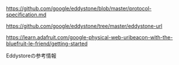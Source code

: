 https://github.com/google/eddystone/blob/master/protocol-specification.md

https://github.com/google/eddystone/tree/master/eddystone-url

https://learn.adafruit.com/google-physical-web-uribeacon-with-the-bluefruit-le-friend/getting-started

Eddystoreの参考情報
